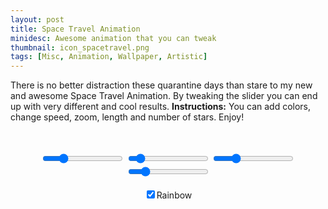 ```yaml
---
layout: post
title: Space Travel Animation
minidesc: Awesome animation that you can tweak
thumbnail: icon_spacetravel.png
tags: [Misc, Animation, Wallpaper, Artistic]
---
```


There is no better distraction these quarantine days than stare to my new and awesome Space Travel Animation.
By tweaking the slider you can end up with very different and cool results.
**Instructions:** You can add colors, change speed, zoom, length and number of stars. Enjoy!

<br>
<script src="/assets/js/spacetravel.js"> </script>  

<div align="center">
<canvas id="gc" width="640" height="480"></canvas>
<br>
<input type="range" min="50" max="2000" value="500" class="nstars" id="nstars">
<input type="range" min="2" max="30" value="5" class="SstarL" id="SstarL">
<input type="range" min="5" max="25" value="10" class="Szoom" id="Szoom">
<input type="range" min="1" max="50" value="10" class="Sspeed" id="Sspeed">
<br>
<br>
<input type="checkbox" id="myCheck" oninput="generateFromWord()" checked>Rainbow

</div>

